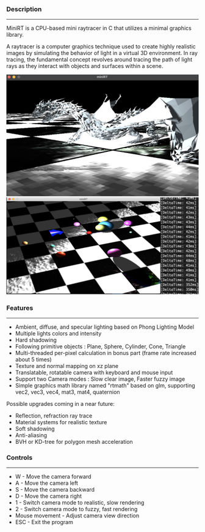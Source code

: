 ### Description
---
MiniRT is a CPU-based mini raytracer in C that utilizes a minimal graphics library.

A raytracer is a computer graphics technique used to create highly realistic images by simulating the behavior of light in a virtual 3D environment. In ray tracing, the fundamental concept revolves around tracing the path of light rays as they interact with objects and surfaces within a scene.

![Alt text](dragon.png)
![Alt text](result.png)

### Features
---
- Ambient, diffuse, and specular lighting based on Phong Lighting Model
- Multiple lights colors and intensity
- Hard shadowing
- Following primitive objects : Plane, Sphere, Cylinder, Cone, Triangle
- Multi-threaded per-pixel calculation in bonus part (frame rate increased about 5 times)
- Texture and normal mapping on xz plane
- Translatable, rotatable camera with keyboard and mouse input
- Support two Camera modes : Slow clear image, Faster fuzzy image
- Simple graphics math library named "rtmath" based on glm, supporting vec2, vec3, vec4, mat3, mat4, quaternion

Possible upgrades coming in a near future:
- Reflection, refraction ray trace
- Material systems for realistic texture
- Soft shadowing
- Anti-aliasing
- BVH or KD-tree for polygon mesh acceleration

### Controls
---
- W - Move the camera forward
- A - Move the camera left
- S - Move the camera backward
- D - Move the camera right
- 1 - Switch camera mode to realistic, slow rendering
- 2 - Switch camera mode to fuzzy, fast rendering
- Mouse movement - Adjust camera view direction
- ESC - Exit the program

